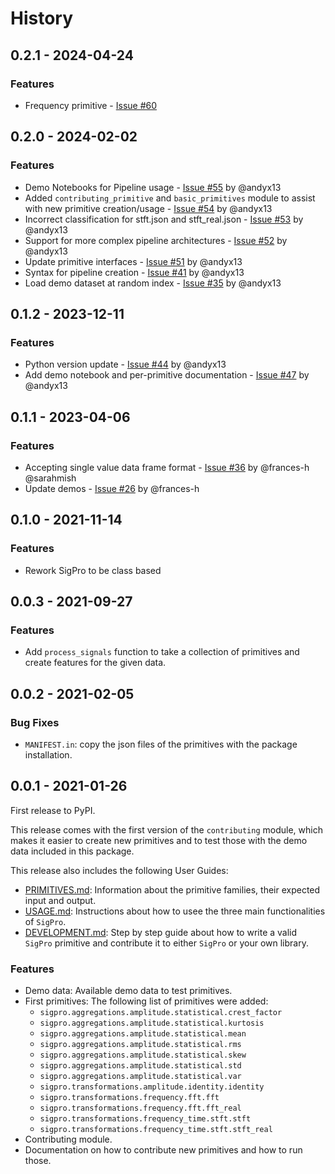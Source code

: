 # History

## 0.2.1 - 2024-04-24

### Features

* Frequency primitive - [Issue #60](https://github.com/sintel-dev/SigPro/pull/60)


## 0.2.0 - 2024-02-02

### Features
* Demo Notebooks for Pipeline usage  - [Issue #55](https://github.com/sintel-dev/SigPro/issues/55) by @andyx13
* Added `contributing_primitive` and `basic_primitives` module to assist with new primitive creation/usage   - [Issue #54](https://github.com/sintel-dev/SigPro/issues/54) by @andyx13
* Incorrect classification for stft.json and stft_real.json - [Issue #53](https://github.com/sintel-dev/SigPro/issues/53) by @andyx13
* Support for more complex pipeline architectures - [Issue #52](https://github.com/sintel-dev/SigPro/issues/52) by @andyx13
* Update primitive interfaces - [Issue #51](https://github.com/sintel-dev/SigPro/issues/51) by @andyx13
* Syntax for pipeline creation - [Issue #41](https://github.com/sintel-dev/SigPro/issues/41) by @andyx13
* Load demo dataset at random index - [Issue #35](https://github.com/sintel-dev/SigPro/issues/35) by @andyx13


## 0.1.2 - 2023-12-11

### Features
* Python version update - [Issue #44](https://github.com/sintel-dev/SigPro/issues/44) by @andyx13
* Add demo notebook and per-primitive documentation - [Issue #47](https://github.com/sintel-dev/SigPro/issues/47) by @andyx13


## 0.1.1 - 2023-04-06

### Features
* Accepting single value data frame format - [Issue #36](https://github.com/sintel-dev/SigPro/issues/36) by @frances-h @sarahmish
* Update demos - [Issue #26](https://github.com/sintel-dev/SigPro/pull/26) by @frances-h


## 0.1.0 - 2021-11-14

### Features
* Rework SigPro to be class based


## 0.0.3 - 2021-09-27

### Features
* Add `process_signals` function to take a collection of primitives and create features for the given data. 


## 0.0.2 - 2021-02-05

### Bug Fixes

* `MANIFEST.in`: copy the json files of the primitives with the package installation.


## 0.0.1 - 2021-01-26

First release to PyPI.

This release comes with the first version of the `contributing` module, which makes it easier
to create new primitives and to test those with the demo data included in this package.

This release also includes the following User Guides:

* [PRIMITIVES.md](https://github.com/sintel-dev/SigPro/blob/master/PRIMITIVES.md): Information
  about the primitive families, their expected input and output.
* [USAGE.md](https://github.com/sintel-dev/SigPro/blob/master/USAGE.md): Instructions about how
  to usee the three main functionalities of `SigPro`.
* [DEVELOPMENT.md](https://github.com/sintel-dev/SigPro/blob/master/DEVELOPMENT.md): Step by step
  guide about how to write a valid `SigPro` primitive and contribute it to either `SigPro` or
  your own library.

### Features

* Demo data: Available demo data to test primitives.
* First primitives: The following list of primitives were added:
  * `sigpro.aggregations.amplitude.statistical.crest_factor`
  * `sigpro.aggregations.amplitude.statistical.kurtosis`
  * `sigpro.aggregations.amplitude.statistical.mean`
  * `sigpro.aggregations.amplitude.statistical.rms`
  * `sigpro.aggregations.amplitude.statistical.skew`
  * `sigpro.aggregations.amplitude.statistical.std`
  * `sigpro.aggregations.amplitude.statistical.var`
  * `sigpro.transformations.amplitude.identity.identity`
  * `sigpro.transformations.frequency.fft.fft`
  * `sigpro.transformations.frequency.fft.fft_real`
  * `sigpro.transformations.frequency_time.stft.stft`
  * `sigpro.transformations.frequency_time.stft.stft_real`
* Contributing module.
* Documentation on how to contribute new primitives and how to run those.

